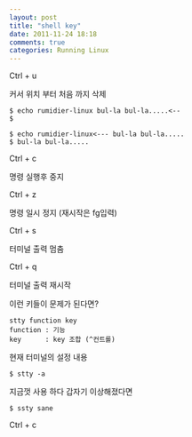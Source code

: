```yaml
---
layout: post
title: "shell key"
date: 2011-11-24 18:18
comments: true
categories: Running Linux
---
```


Ctrl + u

커서 위치 부터 처음 까지 삭제

    $ echo rumidier-linux bul-la bul-la.....<--
    $

    $ echo rumidier-linux<--- bul-la bul-la.....
    $ bul-la bul-la.....

Ctrl + c

명령 실행후 중지

Ctrl + z

명령 일시 정지 (재시작은 fg입력)




Ctrl + s

터미널 출력 멈춤

Ctrl + q

터미널 출력 재시작

이런 키들이 문제가 된다면?

    stty function key
    function : 기능
    key      : key 조합 (^컨트롤)


현재 터미널의 설정 내용

    $ stty -a

지금껏 사용 하다 갑자기 이상해졌다면

    $ ssty sane



Ctrl + c

